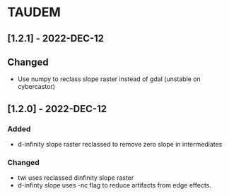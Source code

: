 # TAUDEM

## [1.2.1] - 2022-DEC-12

## Changed
- Use numpy to reclass slope raster instead of gdal (unstable on cybercastor)

## [1.2.0] - 2022-DEC-12

### Added
- d-infinity slope raster reclassed to remove zero slope in intermediates

### Changed
- twi uses reclassed dinfinity slope raster
- d-infinty slope uses -nc flag to reduce artifacts from edge effects.

